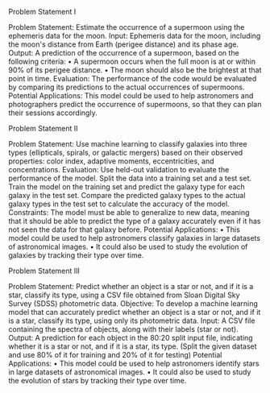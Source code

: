 Problem Statement I

Problem Statement:
Estimate the occurrence of a supermoon using the ephemeris data for the moon.
Input:
Ephemeris data for the moon, including the moon's distance from Earth (perigee distance) and its phase age.
Output:
A prediction of the occurrence of a supermoon, based on the following criteria:
• A supermoon occurs when the full moon is at or within 90% of its perigee distance.
• The moon should also be the brightest at that point in time.
Evaluation:
The performance of the code would be evaluated by comparing its predictions to the actual occurrences of
supermoons.
Potential Applications: 
This model could be used to help astronomers and photographers predict the occurrence of supermoons, so
that they can plan their sessions accordingly.

Problem Statement II

Problem Statement: 
Use machine learning to classify galaxies into three types (ellipticals, spirals, or galactic mergers) based on their
observed properties: color index, adaptive moments, eccentricities, and concentrations.
Evaluation:
Use held-out validation to evaluate the performance of the model. Split the data into a training set and a test set. Train the model on the training set and predict the galaxy type for each galaxy in the test set. Compare the
predicted galaxy types to the actual galaxy types in the test set to calculate the accuracy of the model.
Constraints: 
The model must be able to generalize to new data, meaning that it should be able to predict the type of a
galaxy accurately even if it has not seen the data for that galaxy before.
Potential Applications:
• This model could be used to help astronomers classify galaxies in large datasets of astronomical
images.
• It could also be used to study the evolution of galaxies by tracking their type over time.

Problem Statement III

Problem Statement:
Predict whether an object is a star or not, and if it is a star, classify its type, using a CSV file obtained from
Sloan Digital Sky Survey (SDSS) photometric data.
Objective:
To develop a machine learning model that can accurately predict whether an object is a star or not, and if it is
a star, classify its type, using only its photometric data.
Input:
A CSV file containing the spectra of objects, along with their labels (star or not).
Output: 
A prediction for each object in the 80:20 split input file, indicating whether it is a star or not, and if it is a star,
its type. (Split the given dataset and use 80% of it for training and 20% of it for testing)
Potential Applications:
• This model could be used to help astronomers identify stars in large datasets of astronomical images.
• It could also be used to study the evolution of stars by tracking their type over time.
